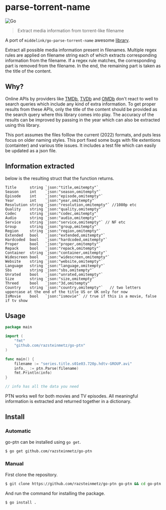 # parse-torrent-name
![Go](https://github.com/razsteinmetz/go-ptn/workflows/Go/badge.svg)
> Extract media information from torrent-like filename

A port of  `middelink/go-parse-torrent-name`  awesome
[library](https://github.com/middelink/go-parse-torrent-name).

Extract all possible media information present in filenames. Multiple regex
rules are applied on filename string each of which extracts corresponding
information from the filename. If a regex rule matches, the corresponding part
is removed from the filename. In the end, the remaining part is taken as the
title of the content.

## Why?

Online APIs by providers like
[TMDb](https://www.themoviedb.org/documentation/api),
[TVDb](http://thetvdb.com/wiki/index.php?title=Programmers_API) and
[OMDb](http://www.omdbapi.com/) don't react to well to search
queries which include any kind of extra information. To get proper results from
these APIs, only the title of the content should be provided as the search
query where this library comes into play. The accuracy of the results can be
improved by passing in the year which can also be extracted using this library.

This port assumes the files folllow the current (2022) formats, and puts less focus on older naming styles.
This port fixed some bugs with file extentions (containter) and various title issues.
It includes a test file which can easily be updated as a json file.

## Information extracted

below is the resulting struct that the function returns.

```
Title      string `json:"title,omitempty"`
Season     int    `json:"season,omitempty"`
Episode    int    `json:"episode,omitempty"`
Year       int    `json:"year,omitempty"`
Resolution string `json:"resolution,omitempty"` //1080p etc
Quality    string `json:"quality,omitempty"`
Codec      string `json:"codec,omitempty"`
Audio      string `json:"audio,omitempty"`
Service    string `json:"service,omitempty"` // NF etc
Group      string `json:"group,omitempty"`
Region     string `json:"region,omitempty"`
Extended   bool   `json:"extended,omitempty"`
Hardcoded  bool   `json:"hardcoded,omitempty"`
Proper     bool   `json:"proper,omitempty"`
Repack     bool   `json:"repack,omitempty"`
Container  string `json:"container,omitempty"`
Widescreen bool   `json:"widescreen,omitempty"`
Website    string `json:"website,omitempty"`
Language   string `json:"language,omitempty"`
Sbs        string `json:"sbs,omitempty"`
Unrated    bool   `json:"unrated,omitempty"`
Size       string `json:"size,omitempty"`
Threed     bool   `json:"3d,omitempty"`
Country    string `json:"country,omitempty"`   // two letters uppercase at the end of the title US or UK only for now
IsMovie    bool   `json:"ismovie"` // true if this is a movie, false if tv show
```

## Usage

```go
package main

import (
	"fmt"
	"github.com/razsteinmetz/go-ptn"
)

func main() {
	filename := "series.title.s01e03.720p.hdtv-GROUP.avi"
	info,_ := ptn.Parse(filename)
	fmt.Println(info)
}

// info has all the data you need
```

PTN works well for both movies and TV episodes. All meaningful information is
extracted and returned together in a dictionary. 


## Install

### Automatic

go-ptn can be installed using `go get`.

```sh
$ go get github.com/razsteinmetz/go-ptn
```

### Manual

First clone the repository.

```sh
$ git clone https://github.com/razsteinmetz/go-ptn go-ptn && cd go-ptn
```

And run the command for installing the package.

```sh
$ go install .
```


